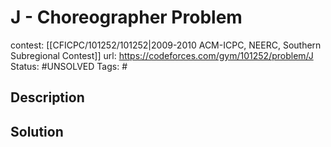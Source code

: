 # J - Choreographer Problem

contest: [[CFICPC/101252/101252|2009-2010 ACM-ICPC, NEERC, Southern Subregional Contest]]
url: https://codeforces.com/gym/101252/problem/J
Status: #UNSOLVED
Tags: #

## Description

## Solution

